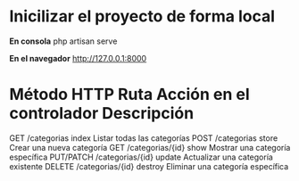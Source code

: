 # Inicilizar el proyecto de forma local 

**En consola**
php artisan serve

**En el navegador**
http://127.0.0.1:8000

# Método HTTP	Ruta                Acción en el controlador	Descripción
GET             /categorias	        index	                    Listar todas las categorías
POST	        /categorias	        store	                    Crear una nueva categoría
GET	            /categorias/{id}	show	                    Mostrar una categoría específica
PUT/PATCH	    /categorias/{id}	update	                    Actualizar una categoría existente
DELETE	        /categorias/{id}	destroy	                    Eliminar una categoría específica